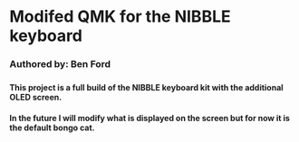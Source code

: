 # Modifed QMK for the NIBBLE keyboard
### Authored by: Ben Ford
###
#### This project is a full build of the NIBBLE keyboard kit with the additional OLED screen.
####
#### In the future I will modify what is displayed on the screen but for now it is the default bongo cat. 
